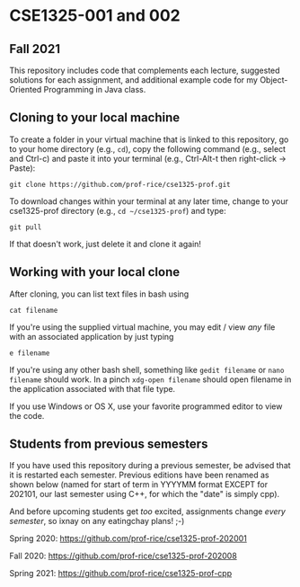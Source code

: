 # CSE1325-001 and 002
## Fall 2021

This repository includes code that complements each lecture, suggested solutions for each assignment, and additional example code for my Object-Oriented Programming in Java class.

## Cloning to your local machine

To create a folder in your virtual machine that is linked to this repository, go to your home directory (e.g., ``cd``), copy the following command (e.g., select and Ctrl-c) and paste it into your terminal (e.g., Ctrl-Alt-t then right-click -> Paste):

``git clone https://github.com/prof-rice/cse1325-prof.git``

To download changes within your terminal at any later time, change to your cse1325-prof directory (e.g., `cd ~/cse1325-prof`) and type:

``git pull``

If that doesn't work, just delete it and clone it again!

## Working with your local clone

After cloning, you can list text files in bash using

``cat filename``

If you're using the supplied virtual machine, you may edit / view *any* file with an associated application by just typing 

``e filename``

If you're using any other bash shell, something like ``gedit filename`` or ``nano filename`` should work. In a pinch ``xdg-open filename`` should open filename in the application associated with that file type.

If you use Windows or OS X, use your favorite programmed editor to view the code.

## Students from previous semesters

If you have used this repository during a previous semester, be advised that it is restarted each semester. Previous editions have been renamed as shown below (named for start of term in YYYYMM format EXCEPT for 202101, our last semester using C++, for which the "date" is simply cpp). 

And before upcoming students get *too* excited, assignments change *every semester*, so ixnay on any eatingchay plans! ;-) 

Spring 2020: https://github.com/prof-rice/cse1325-prof-202001

Fall 2020: https://github.com/prof-rice/cse1325-prof-202008

Spring 2021: https://github.com/prof-rice/cse1325-prof-cpp



